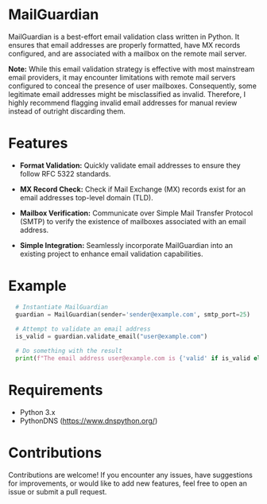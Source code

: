 # MailGuardian
MailGuardian is a best-effort email validation class written in Python. It ensures that email addresses are properly formatted, have MX records configured, and are associated with a mailbox on the remote mail server.

**Note:** While this email validation strategy is effective with most mainstream email providers, it may encounter limitations with remote mail servers configured to conceal the presence of user mailboxes. Consequently, some legitimate email addresses might be misclassified as invalid. Therefore, I highly recommend flagging invalid email addresses for manual review instead of outright discarding them.

# Features
- **Format Validation:** Quickly validate email addresses to ensure they follow RFC 5322 standards.

- **MX Record Check:** Check if Mail Exchange (MX) records exist for an email addresses top-level domain (TLD).

- **Mailbox Verification:** Communicate over Simple Mail Transfer Protocol (SMTP) to verify the existence of mailboxes associated with an email address.

- **Simple Integration:** Seamlessly incorporate MailGuardian into an existing project to enhance email validation capabilities.

# Example
```python
  # Instantiate MailGuardian
  guardian = MailGuardian(sender='sender@example.com', smtp_port=25)
  
  # Attempt to validate an email address
  is_valid = guardian.validate_email("user@example.com")

  # Do something with the result
  print(f"The email address user@example.com is {'valid' if is_valid else 'invalid'}.")
```

# Requirements
- Python 3.x
- PythonDNS (https://www.dnspython.org/)

# Contributions
Contributions are welcome! If you encounter any issues, have suggestions for improvements, or would like to add new features, feel free to open an issue or submit a pull request.

